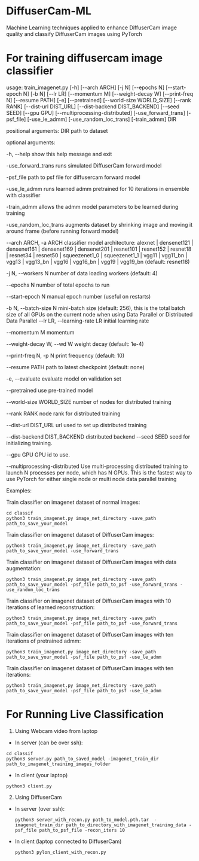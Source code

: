 # DiffuserCam-ML
Machine Learning techniques applied to enhance DiffuserCam image quality and classify DiffuserCam images using PyTorch 




# For training diffusercam image classifier

usage: train_imagenet.py [-h] [--arch ARCH] [-j N] [--epochs N] [--start-epoch N] [-b N]
               [--lr LR] [--momentum M] [--weight-decay W] [--print-freq N]
               [--resume PATH] [-e] [--pretrained] [--world-size WORLD_SIZE]
               [--rank RANK] [--dist-url DIST_URL]
               [--dist-backend DIST_BACKEND] [--seed SEED] [--gpu GPU]
               [--multiprocessing-distributed]
               [-use_forward_trans] [-psf_file] [-use_le_admm] [-use_random_loc_trans] [-train_admm]
               DIR


positional arguments:
  DIR                   path to dataset

optional arguments:
  
  -h, --help            show this help message and exit
  
  -use_forward_trans    runs simulated DiffuserCam forward model
  
  -psf_file             path to psf file for diffusercam forward model
  
  -use_le_admm          runs learned admm pretrained for 10 iterations in ensemble with classifier
  
  -train_admm           allows the admm model parameters to be learned during training
  
  -use_random_loc_trans augments dataset by shrinking image and moving it around frame (before running forward model)
  
  --arch ARCH, -a ARCH  classifier model architecture: alexnet | densenet121 |
                        densenet161 | densenet169 | densenet201 |
                        resnet101 | resnet152 | resnet18 | resnet34 |
                        resnet50 | squeezenet1_0 | squeezenet1_1 | vgg11 |
                        vgg11_bn | vgg13 | vgg13_bn | vgg16 | vgg16_bn | vgg19
                        | vgg19_bn (default: resnet18)
                        
  -j N, --workers N     number of data loading workers (default: 4)
  
  --epochs N            number of total epochs to run
  
  --start-epoch N       manual epoch number (useful on restarts)
  
  -b N, --batch-size N  mini-batch size (default: 256), this is the total
                        batch size of all GPUs on the current node when using
                        Data Parallel or Distributed Data Parallel
  --lr LR, --learning-rate LR
                        initial learning rate
                        
  --momentum M          momentum
  
  --weight-decay W, --wd W
                        weight decay (default: 1e-4)
                        
  --print-freq N, -p N  print frequency (default: 10)
  
  --resume PATH         path to latest checkpoint (default: none)
  
  -e, --evaluate        evaluate model on validation set
  
  --pretrained          use pre-trained model
  
  --world-size WORLD_SIZE
                        number of nodes for distributed training
                        
  --rank RANK           node rank for distributed training
  
  --dist-url DIST_URL   url used to set up distributed training
  
  --dist-backend DIST_BACKEND
                        distributed backend
  --seed SEED           seed for initializing training.
  
  --gpu GPU             GPU id to use.
  
  --multiprocessing-distributed
                        Use multi-processing distributed training to launch N
                        processes per node, which has N GPUs. This is the
                        fastest way to use PyTorch for either single node or
                        multi node data parallel training






Examples:

Train classifier on imagenet dataset of normal images: 
```
cd classif
python3 train_imagenet.py image_net_directory -save_path path_to_save_your_model
```

Train classifier on imagenet dataset of DiffuserCam images: 
```
python3 train_imagenet.py image_net_directory -save_path path_to_save_your_model -use_forward_trans
```

Train classifier on imagenet dataset of DiffuserCam images with data augmentation: 
```
python3 train_imagenet.py image_net_directory -save_path path_to_save_your_model -psf_file path_to_psf -use_forward_trans -use_random_loc_trans
```

Train classifier on imagenet dataset of DiffuserCam images with 10 iterations of learned reconstruction: 
```
python3 train_imagenet.py image_net_directory -save_path path_to_save_your_model -psf_file path_to_psf -use_forward_trans
```

Train classifier on imagenet dataset of DiffuserCam images with ten iterations of pretrained admm: 
```
python3 train_imagenet.py image_net_directory -save_path path_to_save_your_model -psf_file path_to_psf -use_le_admm
```

Train classifier on imagenet dataset of DiffuserCam images with ten iterations: 
```
python3 train_imagenet.py image_net_directory -save_path path_to_save_your_model -psf_file path_to_psf -use_le_admm
```


# For Running Live Classification 
1. Using Webcam video from laptop
  - In server (can be over ssh): 
  ```
  cd classif
  python3 server.py path_to_saved_model -imagenet_train_dir path_to_imagenet_training_images_folder
  ```
  - In client (your laptop)
  ```
  python3 client.py
  ```

2. Using DiffuserCam
  - In server (over ssh): 
    
    ```
    python3 server_with_recon.py path_to_model.pth.tar  -imagenet_train_dir path_to_directory_with_imagenet_training_data -psf_file path_to_psf_file -recon_iters 10
    ```
  - In client (laptop connected to DiffuserCam)
    
    ```
    python3 pylon_client_with_recon.py
    ```
